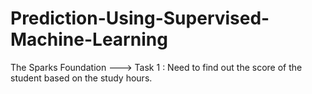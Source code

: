 # Prediction-Using-Supervised-Machine-Learning
The Sparks Foundation ---> Task 1 :  Need to find out the score of the student based on the study hours. 
